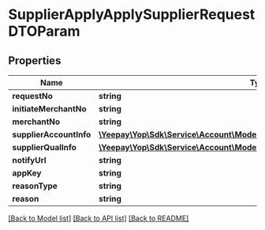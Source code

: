 # SupplierApplyApplySupplierRequestDTOParam

## Properties
Name | Type | Description | Notes
------------ | ------------- | ------------- | -------------
**requestNo** | **string** |  | [optional] 
**initiateMerchantNo** | **string** |  | [optional] 
**merchantNo** | **string** |  | [optional] 
**supplierAccountInfo** | [**\Yeepay\Yop\Sdk\Service\Account\Model\SupplierApplySupplierAccountInfoParam**](SupplierApplySupplierAccountInfoParam.md) |  | [optional] 
**supplierQualInfo** | [**\Yeepay\Yop\Sdk\Service\Account\Model\SupplierApplySupplierQualInfoParam**](SupplierApplySupplierQualInfoParam.md) |  | [optional] 
**notifyUrl** | **string** |  | [optional] 
**appKey** | **string** |  | [optional] 
**reasonType** | **string** |  | [optional] 
**reason** | **string** |  | [optional] 

[[Back to Model list]](../README.md#documentation-for-models) [[Back to API list]](../README.md#documentation-for-api-endpoints) [[Back to README]](../README.md)


